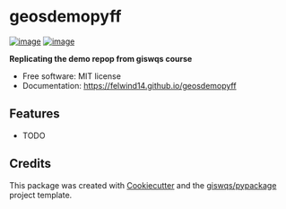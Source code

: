 # geosdemopyff


[![image](https://img.shields.io/pypi/v/geosdemopyff.svg)](https://pypi.python.org/pypi/geosdemopyff)
[![image](https://img.shields.io/conda/vn/conda-forge/geosdemopyff.svg)](https://anaconda.org/conda-forge/geosdemopyff)


**Replicating the demo repop from giswqs course**


-   Free software: MIT license
-   Documentation: https://felwind14.github.io/geosdemopyff
    

## Features

-   TODO

## Credits

This package was created with [Cookiecutter](https://github.com/cookiecutter/cookiecutter) and the [giswqs/pypackage](https://github.com/giswqs/pypackage) project template.
